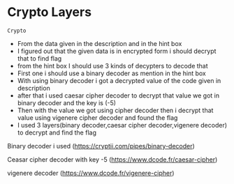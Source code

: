 # Crypto Layers
`Crypto`

- From the data given in the description and in the hint box
- I figured out that the given data is in encrypted form i should decrypt that to find flag
- from the hint box I should use 3 kinds of decypters to decode that
- First one i should use a binary decoder as mention in the hint box
- With using binary decoder i got a decrypted value of the code given in description
- after that i used caesar cipher decoder to decrypt that value we got in binary decoder and the key is (-5)
- Then with the value we got using cipher decoder then i decrypt that value using vigenere cipher decoder and found the flag
- I used 3 layers(binary decoder,caesar cipher decoder,vigenere decoder) to decrypt and find the flag

Binary decoder i used (https://cryptii.com/pipes/binary-decoder)

Ceasar cipher decoder with key -5 (https://www.dcode.fr/caesar-cipher)

vigenere decoder (https://www.dcode.fr/vigenere-cipher)

